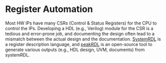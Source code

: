 # Register Automation

Most HW IPs have many CSRs (Control & Status Registers) for the CPU to control the IPs.
Developing a HDL (e.g., Verilog) module for the CSR is a tedious and error-prone job, and documenting the design often lead to a mismatch between the actual design and the documentation.
[SystemRDL](https://www.accellera.org/downloads/standards/systemrdl) is a register description language, and [peakRDL](https://peakrdl.readthedocs.io/) is an open-source tool to generate various outputs (e.g., HDL design, UVM, documents) from systemRDL.

